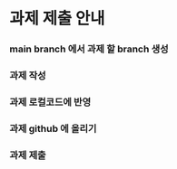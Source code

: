 # 과제 제출 안내
### main branch 에서 과제 할 branch 생성

### 과제 작성

### 과제 로컬코드에 반영

### 과제 github 에 올리기

### 과제 제출